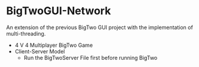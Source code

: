 # BigTwoGUI-Network
An extension of the previous BigTwo GUI project with the implementation of multi-threading. 
- 4 V 4 Multiplayer BigTwo Game
- Client-Server Model
  - Run the BigTwoServer File first before running BigTwo
